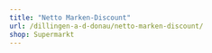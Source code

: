 ```yaml
---
title: "Netto Marken-Discount"
url: /dillingen-a-d-donau/netto-marken-discount/
shop: Supermarkt
---
```

